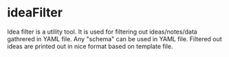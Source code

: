 # ideaFilter
Idea filter is a utility tool. It is used for filtering out ideas/notes/data gathrered in YAML file. Any "schema" can be used in YAML file. Filtered out ideas are printed out in nice format based on template file.
